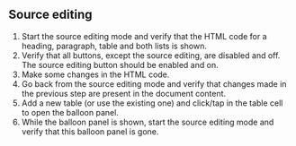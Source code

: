 ## Source editing

1. Start the source editing mode and verify that the HTML code for a heading, paragraph, table and both lists is shown.
1. Verify that all buttons, except the source editing, are disabled and off. The source editing button should be enabled and on.
1. Make some changes in the HTML code.
1. Go back from the source editing mode and verify that changes made in the previous step are present in the document content.
1. Add a new table (or use the existing one) and click/tap in the table cell to open the balloon panel.
1. While the balloon panel is shown, start the source editing mode and verify that this balloon panel is gone.
